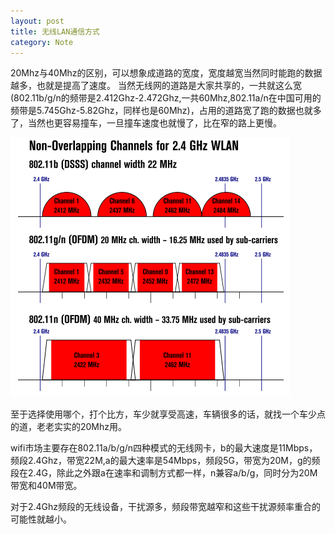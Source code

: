 ```yaml
---
layout: post
title: 无线LAN通信方式
category: Note
---
```


20Mhz与40Mhz的区别，可以想象成道路的宽度，宽度越宽当然同时能跑的数据越多，也就是提高了速度。
当然无线网的道路是大家共享的，一共就这么宽(802.11b/g/n的频带是2.412Ghz-2.472Ghz,一共60Mhz,802.11a/n在中国可用的频带是5.745Ghz-5.82Ghz，同样也是60Mhz)，占用的道路宽了跑的数据也就多了，当然也更容易撞车，一旦撞车速度也就慢了，比在窄的路上更慢。

![](/image/9a.png)

至于选择使用哪个，打个比方，车少就享受高速，车辆很多的话，就找一个车少点的道，老老实实的20Mhz用。

wifi市场主要存在802.11a/b/g/n四种模式的无线网卡，b的最大速度是11Mbps，频段2.4Ghz，带宽22M,a的最大速率是54Mbps，频段5G，带宽为20M，g的频段在2.4G，除此之外跟a在速率和调制方式都一样，n兼容a/b/g，同时分为20M带宽和40M带宽。

对于2.4Ghz频段的无线设备，干扰源多，频段带宽越窄和这些干扰源频率重合的可能性就越小。


